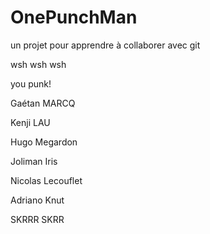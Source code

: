 ﻿# OnePunchMan
un projet pour apprendre à collaborer avec git

wsh wsh wsh

you punk!

Gaétan MARCQ

Kenji LAU

Hugo Megardon

Joliman Iris

Nicolas Lecouflet
 
Adriano Knut

SKRRR SKRR
